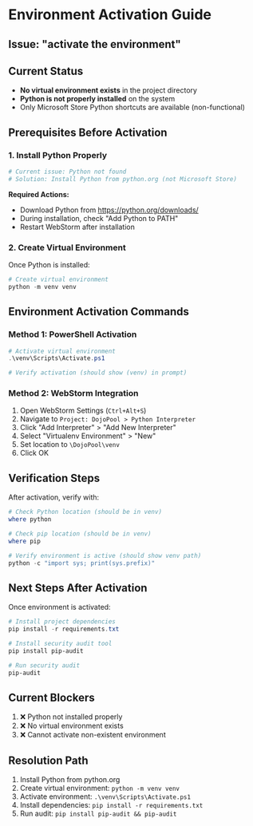 # Environment Activation Guide

## Issue: "activate the environment"

## Current Status
- **No virtual environment exists** in the project directory
- **Python is not properly installed** on the system
- Only Microsoft Store Python shortcuts are available (non-functional)

## Prerequisites Before Activation

### 1. Install Python Properly
```powershell
# Current issue: Python not found
# Solution: Install Python from python.org (not Microsoft Store)
```

**Required Actions:**
- Download Python from https://python.org/downloads/
- During installation, check "Add Python to PATH"
- Restart WebStorm after installation

### 2. Create Virtual Environment
Once Python is installed:
```powershell
# Create virtual environment
python -m venv venv
```

## Environment Activation Commands

### Method 1: PowerShell Activation
```powershell
# Activate virtual environment
.\venv\Scripts\Activate.ps1

# Verify activation (should show (venv) in prompt)
```

### Method 2: WebStorm Integration
1. Open WebStorm Settings (`Ctrl+Alt+S`)
2. Navigate to `Project: DojoPool > Python Interpreter`
3. Click "Add Interpreter" > "Add New Interpreter"
4. Select "Virtualenv Environment" > "New"
5. Set location to `\DojoPool\venv`
6. Click OK

## Verification Steps
After activation, verify with:
```powershell
# Check Python location (should be in venv)
where python

# Check pip location (should be in venv)
where pip

# Verify environment is active (should show venv path)
python -c "import sys; print(sys.prefix)"
```

## Next Steps After Activation
Once environment is activated:
```powershell
# Install project dependencies
pip install -r requirements.txt

# Install security audit tool
pip install pip-audit

# Run security audit
pip-audit
```

## Current Blockers
1. ❌ Python not installed properly
2. ❌ No virtual environment exists
3. ❌ Cannot activate non-existent environment

## Resolution Path
1. Install Python from python.org
2. Create virtual environment: `python -m venv venv`
3. Activate environment: `.\venv\Scripts\Activate.ps1`
4. Install dependencies: `pip install -r requirements.txt`
5. Run audit: `pip install pip-audit && pip-audit`